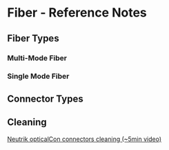 # Fiber - Reference Notes

## Fiber Types

### Multi-Mode Fiber

### Single Mode Fiber


## Connector Types


## Cleaning
[Neutrik opticalCon connectors cleaning (~5min video)](https://www.youtube.com/watch?v=HpgiN0p2Kcs)